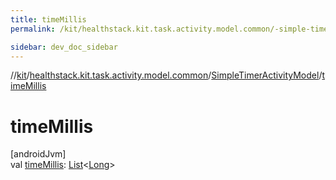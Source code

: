 ```yaml
---
title: timeMillis
permalink: /kit/healthstack.kit.task.activity.model.common/-simple-timer-activity-model/time-millis.html

sidebar: dev_doc_sidebar
---
```

//[kit](../../../kit.html)/[healthstack.kit.task.activity.model.common](../index.html)/[SimpleTimerActivityModel](index.html)/[timeMillis](time-millis.html)



# timeMillis



[androidJvm]\
val [timeMillis](time-millis.html): [List](https://kotlinlang.org/api/latest/jvm/stdlib/kotlin.collections/-list/index.html)&lt;[Long](https://kotlinlang.org/api/latest/jvm/stdlib/kotlin/-long/index.html)&gt;




